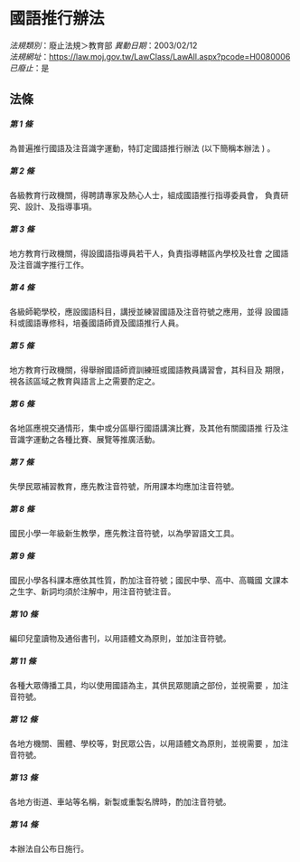 # 國語推行辦法

*法規類別*：廢止法規＞教育部
*異動日期*：2003/02/12  
*法規網址*：https://law.moj.gov.tw/LawClass/LawAll.aspx?pcode=H0080006
*已廢止*：是


## 法條
##### 第 1 條
為普遍推行國語及注音識字運動，特訂定國語推行辦法 (以下簡稱本辦法
) 。

##### 第 2 條
各級教育行政機關，得聘請專家及熱心人士，組成國語推行指導委員會，
負責研究、設計、及指導事項。

##### 第 3 條
地方教育行政機關，得設國語指導員若干人，負責指導轄區內學校及社會
之國語及注音識字推行工作。

##### 第 4 條
各級師範學校，應設國語科目，講授並練習國語及注音符號之應用，並得
設國語科或國語專修科，培養國語師資及國語推行人員。

##### 第 5 條
地方教育行政機關，得舉辦國語師資訓練班或國語教員講習會，其科目及
期限，視各該區域之教育與語言上之需要酌定之。

##### 第 6 條
各地區應視交通情形，集中或分區舉行國語講演比賽，及其他有關國語推
行及注音識字運動之各種比賽、展覽等推廣活動。

##### 第 7 條
失學民眾補習教育，應先教注音符號，所用課本均應加注音符號。

##### 第 8 條
國民小學一年級新生教學，應先教注音符號，以為學習語文工具。

##### 第 9 條
國民小學各科課本應依其性質，酌加注音符號；國民中學、高中、高職國
文課本之生字、新詞均須於注解中，用注音符號注音。

##### 第 10 條
編印兒童讀物及通俗書刊，以用語體文為原則，並加注音符號。

##### 第 11 條
各種大眾傳播工具，均以使用國語為主，其供民眾閱讀之部份，並視需要
，加注音符號。

##### 第 12 條
各地方機關、團體、學校等，對民眾公告，以用語體文為原則，並視需要
，加注音符號。

##### 第 13 條
各地方街道、車站等名稱，新製或重製名牌時，酌加注音符號。

##### 第 14 條
本辦法自公布日施行。



